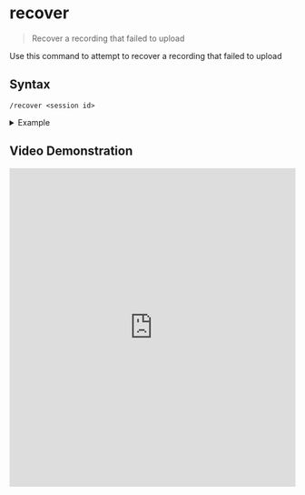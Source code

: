 # recover
> Recover a recording that failed to upload

Use this command to attempt to recover a recording that failed to upload

## Syntax
```
/recover <session id>
```

<details>
  <summary>Example</summary>

  ```
  /recover 01GWHZZESP046N8TR90RFMEHYP
  ```
</details>

## Video Demonstration

<iframe width="100%" height="560" src="https://www.youtube.com/embed/kbiSo7zN-c0" frameborder="0" allow="accelerometer; autoplay; clipboard-write; encrypted-media; gyroscope; picture-in-picture" allowfullscreen></iframe>
